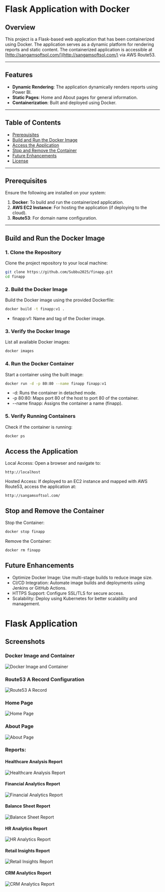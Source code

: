# Flask Application with Docker

## Overview

This project is a Flask-based web application that has been containerized using Docker. The application serves as a dynamic platform for rendering reports and static content. The containerized application is accessible at [http://sangamsoftsol.com/](http://sangamsoftsol.com/) via AWS Route53.

---

## Features

- **Dynamic Rendering**: The application dynamically renders reports using Power BI.
- **Static Pages**: Home and About pages for general information.
- **Containerization**: Built and deployed using Docker.

---

## Table of Contents
- [Prerequisites](#prerequisites)
- [Build and Run the Docker Image](#build-and-run-the-docker-image)
- [Access the Application](#access-the-application)
- [Stop and Remove the Container](#stop-and-remove-the-container)
- [Future Enhancements](#future-enhancements)
- [License](#license)

---

## Prerequisites

Ensure the following are installed on your system:
1. **Docker**: To build and run the containerized application.
2. **AWS EC2 Instance**: For hosting the application (if deploying to the cloud).
3. **Route53**: For domain name configuration.

---

## Build and Run the Docker Image

### 1. Clone the Repository
Clone the project repository to your local machine:
```bash
git clone https://github.com/Subbu2025/finapp.git
cd finapp
```
### 2. Build the Docker Image
Build the Docker image using the provided Dockerfile:
```bash
docker build -t finapp:v1 .
```
- finapp:v1: Name and tag of the Docker image.

### 3. Verify the Docker Image
List all available Docker images:
```bash
docker images
```
### 4. Run the Docker Container
Start a container using the built image:
```bash
docker run -d -p 80:80 --name finapp finapp:v1
```
- -d: Runs the container in detached mode.
- -p 80:80: Maps port 80 of the host to port 80 of the container.
- --name finapp: Assigns the container a name (finapp).

### 5. Verify Running Containers
Check if the container is running:
```bash
docker ps
```
## Access the Application
Local Access:
Open a browser and navigate to:
```
http://localhost
```

Hosted Access:
If deployed to an EC2 instance and mapped with AWS Route53, access the application at:
```
http://sangamsoftsol.com/
```

## Stop and Remove the Container
Stop the Container:
```bash
docker stop finapp
```
Remove the Container:
```bash
docker rm finapp
```
## Future Enhancements
- Optimize Docker Image: Use multi-stage builds to reduce image size.
- CI/CD Integration: Automate image builds and deployments using Jenkins or GitHub Actions.
- HTTPS Support: Configure SSL/TLS for secure access.
- Scalability: Deploy using Kubernetes for better scalability and management.
# Flask Application

## Screenshots

### Docker Image and Container
![Docker Image and Container](images/Docker-Image-Container.png "Docker Image and Container")

### Route53 A Record Configuration
![Route53 A Record](images/Route53-A-Record.png "Route53 A Record Screenshot")

### Home Page
![Home Page](images/HomePage.png "Home Page Screenshot")

### About Page
![About Page](images/About.png "About Page Screenshot")

### Reports:

#### Healthcare Analysis Report
![Healthcare Analysis Report](images/Report-Heathcare-Ananlysis.png "Healthcare Analysis Report")

#### Financial Analytics Report
![Financial Analytics Report](images/Report-Financial%20Analytics.png "Financial Analytics Report")

#### Balance Sheet Report
![Balance Sheet Report](images/Report-BalanceSheet.png "Balance Sheet Report")


#### HR Analytics Report
![HR Analytics Report](images/Report-HR%20Analytics.png "HR Analytics Report")

#### Retail Insights Report
![Retail Insights Report](images/Report-RetailInsights.png "Retail Insights Report")

#### CRM Analytics Report
![CRM Analytics Report](images/Report-CRM%20Analytics.png "CRM Analytics Report")





